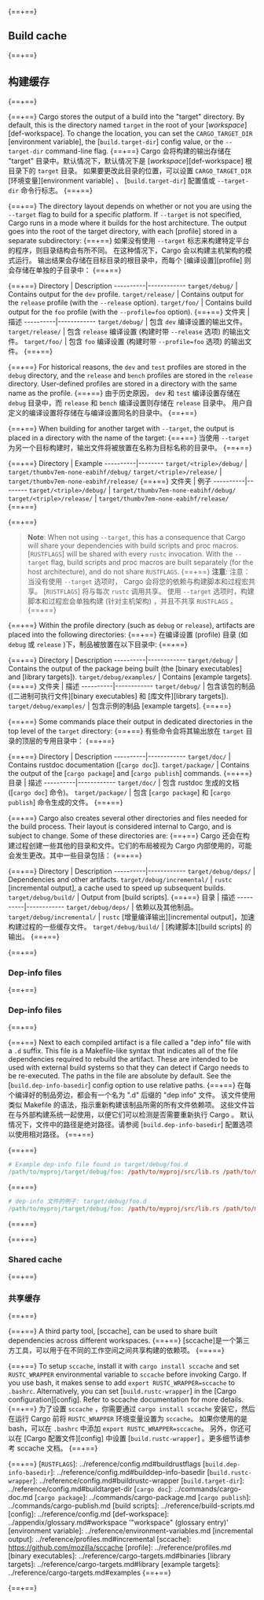 {==+==}
## Build cache
{==+==}
## 构建缓存
{==+==}


{==+==}
Cargo stores the output of a build into the "target" directory. By default,
this is the directory named `target` in the root of your
[*workspace*][def-workspace]. To change the location, you can set the
`CARGO_TARGET_DIR` [environment variable], the [`build.target-dir`] config
value, or the `--target-dir` command-line flag.
{==+==}
Cargo 会将构建的输出存储在 "target" 目录中。默认情况下，默认情况下是 [*workspace*][def-workspace] 根目录下的 `target` 目录。
如果要更改此目录的位置，可以设置 `CARGO_TARGET_DIR` [环境变量][environment variable] 、 [`build.target-dir`]  配置值或 `--target-dir` 命令行标志。
{==+==}


{==+==}
The directory layout depends on whether or not you are using the `--target`
flag to build for a specific platform. If `--target` is not specified, Cargo
runs in a mode where it builds for the host architecture. The output goes into
the root of the target directory, with each [profile] stored in a separate
subdirectory:
{==+==}
如果没有使用 `--target` 标志来构建特定平台的程序，则目录结构会有所不同。
在这种情况下，Cargo 会以构建主机架构的模式运行。
输出结果会存储在目标目录的根目录中，而每个 [编译设置][profile] 则会存储在单独的子目录中：
{==+==}


{==+==}
Directory | Description
----------|------------
<code style="white-space: nowrap">target/debug/</code> | Contains output for the `dev` profile.
<code style="white-space: nowrap">target/release/</code> | Contains output for the `release` profile (with the `--release` option).
<code style="white-space: nowrap">target/foo/</code> | Contains build output for the `foo` profile (with the `--profile=foo` option).
{==+==}
文件夹 | 描述
----------|------------
<code style="white-space: nowrap">target/debug/</code> | 包含 `dev` 编译设置的输出文件。
<code style="white-space: nowrap">target/release/</code> | 包含 `release` 编译设置 (构建时带 `--release` 选项) 的输出文件。
<code style="white-space: nowrap">target/foo/</code> | 包含 `foo` 编译设置 (构建时带 `--profile=foo` 选项) 的输出文件。
{==+==}


{==+==}
For historical reasons, the `dev` and `test` profiles are stored in the
`debug` directory, and the `release` and `bench` profiles are stored in the
`release` directory. User-defined profiles are stored in a directory with the
same name as the profile.
{==+==}
由于历史原因， `dev` 和 `test` 编译设置存储在 `debug` 目录中，而 `release` 和 `bench` 编译设置则存储在 `release` 目录中。
用户自定义的编译设置将存储在与编译设置同名的目录中。
{==+==}


{==+==}
When building for another target with `--target`, the output is placed in a
directory with the name of the target:
{==+==}
当使用 `--target` 为另一个目标构建时，输出文件将被放置在名称为目标名称的目录中。
{==+==}


{==+==}
Directory | Example
----------|--------
<code style="white-space: nowrap">target/&lt;triple&gt;/debug/</code> | <code style="white-space: nowrap">target/thumbv7em-none-eabihf/debug/</code>
<code style="white-space: nowrap">target/&lt;triple&gt;/release/</code> | <code style="white-space: nowrap">target/thumbv7em-none-eabihf/release/</code>
{==+==}
文件夹 | 例子
----------|--------
<code style="white-space: nowrap">target/&lt;triple&gt;/debug/</code> | <code style="white-space: nowrap">target/thumbv7em-none-eabihf/debug/</code>
<code style="white-space: nowrap">target/&lt;triple&gt;/release/</code> | <code style="white-space: nowrap">target/thumbv7em-none-eabihf/release/</code>
{==+==}

{==+==}
> **Note**: When not using `--target`, this has a consequence that Cargo will
> share your dependencies with build scripts and proc macros. [`RUSTFLAGS`]
> will be shared with every `rustc` invocation. With the `--target` flag,
> build scripts and proc macros are built separately (for the host
> architecture), and do not share `RUSTFLAGS`.
{==+==}
> **注意**: 注意：当没有使用 `--target` 选项时， Cargo 会将您的依赖与构建脚本和过程宏共享。
> [`RUSTFLAGS`] 将与每次 `rustc` 调用共享。
> 使用 `--target` 选项时，构建脚本和过程宏会单独构建 (针对主机架构) ，并且不共享 `RUSTFLAGS` 。
{==+==}


{==+==}
Within the profile directory (such as `debug` or `release`), artifacts are
placed into the following directories:
{==+==}
在编译设置 (profile) 目录 (如 `debug` 或 `release` )下，制品被放置在以下目录中:
{==+==}


{==+==}
Directory | Description
----------|------------
<code style="white-space: nowrap">target/debug/</code> | Contains the output of the package being built (the [binary executables] and [library targets]).
<code style="white-space: nowrap">target/debug/examples/</code> | Contains [example targets].
{==+==}
文件夹 | 描述
----------|------------
<code style="white-space: nowrap">target/debug/</code> | 包含该包的制品 ([二进制可执行文件][binary executables] 和 [库文件][library targets]).
<code style="white-space: nowrap">target/debug/examples/</code> | 包含示例的制品 [example targets].
{==+==}


{==+==}
Some commands place their output in dedicated directories in the top level of
the `target` directory:
{==+==}
有些命令会将其输出放在 `target` 目录的顶层的专用目录中：
{==+==}


{==+==}
Directory | Description
----------|------------
<code style="white-space: nowrap">target/doc/</code> | Contains rustdoc documentation ([`cargo doc`]).
<code style="white-space: nowrap">target/package/</code> | Contains the output of the [`cargo package`] and [`cargo publish`] commands.
{==+==}
目录 | 描述
----------|------------
<code style="white-space: nowrap">target/doc/</code> | 包含 rustdoc 生成的文档 ([`cargo doc`] 命令)。
<code style="white-space: nowrap">target/package/</code> | 包含 [`cargo package`] 和 [`cargo publish`] 命令生成的文件。
{==+==}

{==+==}
Cargo also creates several other directories and files needed for the build
process. Their layout is considered internal to Cargo, and is subject to
change. Some of these directories are:
{==+==}
Cargo 还会在构建过程创建一些其他的目录和文件。它们的布局被视为 Cargo 内部使用的，可能会发生更改。其中一些目录包括：
{==+==}

{==+==}
Directory | Description
----------|------------
<code style="white-space: nowrap">target/debug/deps/</code> | Dependencies and other artifacts.
<code style="white-space: nowrap">target/debug/incremental/</code> | `rustc` [incremental output], a cache used to speed up subsequent builds.
<code style="white-space: nowrap">target/debug/build/</code> | Output from [build scripts].
{==+==}
目录 | 描述
----------|------------
<code style="white-space: nowrap">target/debug/deps/</code> | 依赖以及其他制品。
<code style="white-space: nowrap">target/debug/incremental/</code> | `rustc` [增量编译输出][incremental output]，加速构建过程的一些缓存文件。
<code style="white-space: nowrap">target/debug/build/</code> |  [构建脚本][build scripts] 的输出。
{==+==}

{==+==}
### Dep-info files
{==+==}
### Dep-info files
{==+==}

{==+==}
Next to each compiled artifact is a file called a "dep info" file with a `.d`
suffix. This file is a Makefile-like syntax that indicates all of the file
dependencies required to rebuild the artifact. These are intended to be used
with external build systems so that they can detect if Cargo needs to be
re-executed. The paths in the file are absolute by default. See the
[`build.dep-info-basedir`] config option to use relative paths.
{==+==}
在每个编译好的制品旁边，都会有一个名为 ".d" 后缀的 "dep info" 文件。
该文件使用类似 Makefile 的语法，指示重新构建该制品所需的所有文件依赖项。
这些文件旨在与外部构建系统一起使用，以便它们可以检测是否需要重新执行 Cargo 。
默认情况下，文件中的路径是绝对路径。请参阅 [`build.dep-info-basedir`] 配置选项以使用相对路径。
{==+==}

{==+==}
```Makefile
# Example dep-info file found in target/debug/foo.d
/path/to/myproj/target/debug/foo: /path/to/myproj/src/lib.rs /path/to/myproj/src/main.rs
```
{==+==}
```Makefile
# dep-info 文件的例子: target/debug/foo.d
/path/to/myproj/target/debug/foo: /path/to/myproj/src/lib.rs /path/to/myproj/src/main.rs
```
{==+==}


{==+==}
### Shared cache
{==+==}
### 共享缓存
{==+==}


{==+==}
A third party tool, [sccache], can be used to share built dependencies across
different workspaces.
{==+==}
[sccache]是一个第三方工具，可以用于在不同的工作空间之间共享构建的依赖项。
{==+==}


{==+==}
To setup `sccache`, install it with `cargo install sccache` and set
`RUSTC_WRAPPER` environmental variable to `sccache` before invoking Cargo. If
you use bash, it makes sense to add `export RUSTC_WRAPPER=sccache` to
`.bashrc`. Alternatively, you can set [`build.rustc-wrapper`] in the [Cargo
configuration][config]. Refer to sccache documentation for more details.
{==+==}
为了设置 `sccache` ，你需要通过 `cargo install sccache` 安装它，然后在运行 Cargo 前将 `RUSTC_WRAPPER` 环境变量设置为 `sccache`。
如果你使用的是 bash，可以在 `.bashrc` 中添加 `export RUSTC_WRAPPER=sccache`。
另外，你还可以在 [Cargo 配置文件][config] 中设置 [`build.rustc-wrapper`] 。更多细节请参考 sccache 文档。
{==+==}


{==+==}
[`RUSTFLAGS`]: ../reference/config.md#buildrustflags
[`build.dep-info-basedir`]: ../reference/config.md#builddep-info-basedir
[`build.rustc-wrapper`]: ../reference/config.md#buildrustc-wrapper
[`build.target-dir`]: ../reference/config.md#buildtarget-dir
[`cargo doc`]: ../commands/cargo-doc.md
[`cargo package`]: ../commands/cargo-package.md
[`cargo publish`]: ../commands/cargo-publish.md
[build scripts]: ../reference/build-scripts.md
[config]: ../reference/config.md
[def-workspace]:  ../appendix/glossary.md#workspace  '"workspace" (glossary entry)'
[environment variable]: ../reference/environment-variables.md
[incremental output]: ../reference/profiles.md#incremental
[sccache]: https://github.com/mozilla/sccache
[profile]: ../reference/profiles.md
[binary executables]: ../reference/cargo-targets.md#binaries
[library targets]: ../reference/cargo-targets.md#library
[example targets]: ../reference/cargo-targets.md#examples
{==+==}

{==+==}
